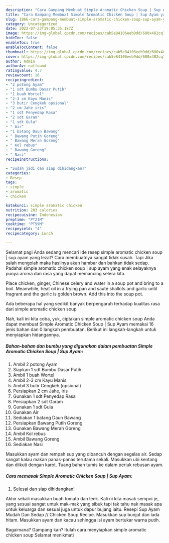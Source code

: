 ```yaml
---
description: "Cara Gampang Membuat Simple Aromatic Chicken Soup | Sup Ayam yang Lezat Sekali, Buat Buka Puasa Sempurna"
title: "Cara Gampang Membuat Simple Aromatic Chicken Soup | Sup Ayam yang Lezat Sekali, Buat Buka Puasa Sempurna"
slug: 1866-cara-gampang-membuat-simple-aromatic-chicken-soup-sup-ayam-yang-lezat-sekali-buat-buka-puasa-sempurna
category: Uncategorized
date: 2022-07-23T19:05:35.187Z
image: https://img-global.cpcdn.com/recipes/cab5e84106eeb9dd/680x482cq70/simple-aromatic-chicken-soup-sup-ayam-foto-resep-utama.jpg
hideToc: false
enableToc: true
enableTocContent: false
thumbnail: https://img-global.cpcdn.com/recipes/cab5e84106eeb9dd/680x482cq70/simple-aromatic-chicken-soup-sup-ayam-foto-resep-utama.jpg
cover: https://img-global.cpcdn.com/recipes/cab5e84106eeb9dd/680x482cq70/simple-aromatic-chicken-soup-sup-ayam-foto-resep-utama.jpg
author: Admin
authorAv: notfound
ratingvalue: 4.7
reviewcount: 16
recipeingredient:
- "2 potong Ayam"
- "1 sdt Bumbu Dasar Putih"
- "1 buah Wortel"
- "2-3 cm Kayu Manis"
- "3 butir Cengkeh opsional"
- "2 cm Jahe iris"
- "1 sdt Penyedap Rasa"
- "2 sdt Garam"
- "1 sdt Gula"
- " Air"
- "1 batang Daun Bawang"
- " Bawang Putih Goreng"
- " Bawang Merah Goreng"
- " Kol rebus"
- " Bawang Goreng"
- " Nasi"
recipeinstructions:

- "Sudah jadi dan siap dihidangkan!"
categories:
- Resep
tags:
- simple
- aromatic
- chicken

katakunci: simple aromatic chicken 
nutrition: 203 calories
recipecuisine: Indonesian
preptime: "PT21M"
cooktime: "PT59M"
recipeyield: "4"
recipecategory: Lunch

---
```



Selamat pagi Anda sedang mencari ide resep simple aromatic chicken soup | sup ayam yang lezat? Cara membuatnya sangat tidak susah. Tapi Jika salah mengolah maka hasilnya akan hambar dan bahkan tidak sedap. Padahal simple aromatic chicken soup | sup ayam yang enak selayaknya punya aroma dan rasa yang dapat memancing selera kita.


Place chicken, ginger, Chinese celery and water in a soup pot and bring to a boil. Meanwhile, heat oil in a frying pan and sauté shallots and garlic until fragrant and the garlic is golden brown. Add this into the soup pot.

Ada beberapa hal yang sedikit banyak berpengaruh terhadap kualitas rasa dari simple aromatic chicken soup 

Nah, kali ini kita coba, yuk, ciptakan simple aromatic chicken soup  Anda dapat membuat Simple Aromatic Chicken Soup | Sup Ayam memakai 16 jenis bahan dan 0 langkah pembuatan. Berikut ini langkah-langkah untuk menyiapkan hidangannya.

<!--inarticleads1-->

##### Bahan-bahan dan bumbu yang digunakan dalam pembuatan Simple Aromatic Chicken Soup | Sup Ayam:

1. Ambil 2 potong Ayam
1. Siapkan 1 sdt Bumbu Dasar Putih
1. Ambil 1 buah Wortel
1. Ambil 2-3 cm Kayu Manis
1. Ambil 3 butir Cengkeh (opsional)
1. Persiapkan 2 cm Jahe, iris
1. Gunakan 1 sdt Penyedap Rasa
1. Persiapkan 2 sdt Garam
1. Gunakan 1 sdt Gula
1. Gunakan  Air
1. Sediakan 1 batang Daun Bawang
1. Persiapkan  Bawang Putih Goreng
1. Gunakan  Bawang Merah Goreng
1. Ambil  Kol rebus
1. Ambil  Bawang Goreng
1. Sediakan  Nasi


Masukkan ayam dan rempah sup yang dibancuh dengan segelas air. Sedap sangat kalau makan panas-panas terutama sekali. Masukkan ubi kentang dan diikuti dengan karot. Tuang bahan tumis ke dalam periuk rebusan ayam. 

<!--inarticleads2-->

##### Cara memasak Simple Aromatic Chicken Soup | Sup Ayam:


1. Selesai dan siap dihidangkan!

Akhir sekali masukkan buah tomato dan leek. Kali ni kita masak sempoi je, yang sesuai sangat untuk mak-mak yang sibuk tapi tak tahu nak masak apa untuk keluarga dan sesuai juga untuk dapur bujang iaitu. Resepi Sup Ayam Mudah Dan Sedap // Chicken Soup Recipe. Masukkan sup bunjut dan lada hitam. Masukkan ayam dan kacau sehingga isi ayam bertukar warna putih. 

Bagaimana? Gampang kan? Itulah cara menyiapkan simple aromatic chicken soup  Selamat menikmati
